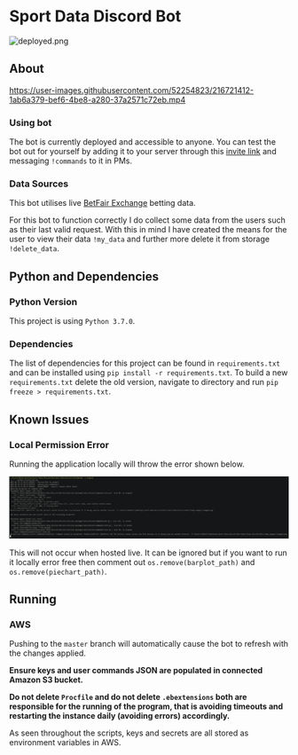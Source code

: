 # Sport Data Discord Bot

![deployed.png](https://img.shields.io/badge/-Deployed-green)

## About

https://user-images.githubusercontent.com/52254823/216721412-1ab6a379-bef6-4be8-a280-37a2571c72eb.mp4

### Using bot

The bot is currently deployed and accessible to anyone. You can test the bot out for yourself by adding it to your server through this [invite link](https://discord.com/api/oauth2/authorize?client_id=877412844398837800&permissions=0&scope=bot) and messaging `!commands` to it in PMs.

### Data Sources

This bot utilises live [BetFair Exchange](https://www.betfair.com.au/exchange/plus/) betting data.

For this bot to function correctly I do collect some data from the users such as their last valid request. With this in mind I have created the means for the user to view their data `!my_data` and further more delete it from storage `!delete_data`.

## Python and Dependencies

### Python Version

This project is using `Python 3.7.0`.

### Dependencies

The list of dependencies for this project can be found in `requirements.txt` and can be installed using `pip install -r requirements.txt`. To build a new `requirements.txt` delete the old version, navigate to directory and run `pip freeze > requirements.txt`.

## Known Issues

### Local Permission Error

Running the application locally will throw the error shown below.

![Permission Error](documentation_sources/permission_error.png)

This will not occur when hosted live. It can be ignored but if you want to run it locally error free then comment out `os.remove(barplot_path)` and `os.remove(piechart_path)`.

## Running

### AWS

Pushing to the `master` branch will automatically cause the bot to refresh with the changes applied.

**Ensure keys and user commands JSON are populated in connected Amazon S3 bucket.**

**Do not delete `Procfile` and do not delete `.ebextensions` both are responsible for the running of the program, that is avoiding timeouts and restarting the instance daily (avoiding errors) accordingly.**

As seen throughout the scripts, keys and secrets are all stored as environment variables in AWS.
